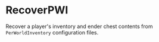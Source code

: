 # RecoverPWI
Recover a player's inventory and ender chest contents from `PerWorldInventory` configuration files.
